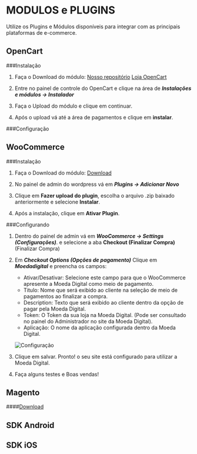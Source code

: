MODULOS e PLUGINS
==================

Utilize os Plugins e Módulos disponíveis para integrar com as principais plataformas de e-commerce. 

OpenCart
--------

###Instalação


 1. Faça o Download do módulo:
	[Nosso repositório](https://github.com/MoedaDigital/OpenCart/archive/master.zip)
	[Loja OpenCart](https://github.com/MoedaDigital/OpenCart/archive/master.zip)

 2. Entre no painel de controle do OpenCart e clique na área de ***Instalações e módulos → Instalador***

 3. Faça o Upload do módulo e clique em continuar.

 4. Após o upload vá até a área de pagamentos e clique em **instalar**.

###Configuração


WooCommerce
-----------

###Instalação

 1. Faça o Download do módulo:
	[Download](https://github.com/MoedaDigital/WooCommerce/archive/master.zip)

 2. No painel de admin do wordpress vá em ***Plugins -> Adicionar Novo***

 3. Clique em **Fazer upload do plugin**, escolha o arquivo .zip baixado anteriormente e selecione **Instalar**.

 4. Após a instalação, clique em **Ativar Plugin**.

###Configurando

 1. Dentro do painel de admin vá em ***WooCommerce -> Settings (Configurações)***. e selecione a aba **Checkout (Finalizar Compra)** (Finalizar Compra)

 2. Em ***Checkout Options (Opções de pagamento)*** Clique em ***Moedadigital*** e preencha os campos:
	
	- Ativar/Desativar: Selecione este campo para que o WooCommerce apresente a Moeda Digital como meio de pagamento.
	- Titulo: Nome que será exibido ao cliente na seleção de meio de pagamentos ao finalizar a compra.
	- Description: Texto que será exibido ao cliente dentro da opção de pagar pela Moeda Digital.
	- Token: O Token da sua loja na Moeda Digital. (Pode ser consultado no painel do Administrador no site da Moeda Digital).
	- Aplicação: O nome da aplicação configurada dentro da Moeda Digital.

	![Configuração](images/modulos/woocommerce/7.jpg)
 
 3. Clique em salvar. Pronto! o seu site está configurado para utilizar a Moeda Digital.
 
 4. Faça alguns testes e Boas vendas!


Magento
-------

####[Download](https://github.com/MoedaDigital/Magento/archive/master.zip)

SDK Android
-----------

SDK iOS
-------

